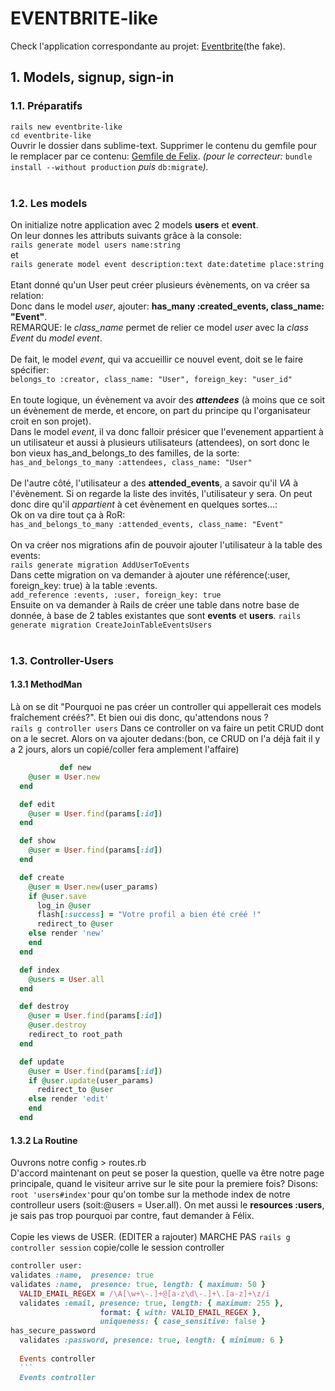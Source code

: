 # EVENTBRITE-like

Check l'application correspondante au projet: [Eventbrite](https://quiet-coast-33347.herokuapp.com/)(the fake).

## 1. Models, signup, sign-in

### 1.1. Préparatifs
`rails new eventbrite-like`<br/>
`cd eventbrite-like`<br/>
Ouvrir le dossier dans sublime-text. Supprimer le contenu du gemfile pour le remplacer par ce contenu: [Gemfile de Felix](https://github.com/felhix/cheat_sheets/blob/master/Ruby/Gemfile.rb).
*(pour le correcteur:* `bundle install --without production` *puis* `db:migrate`*).*
<br/>
<br/>
### 1.2. Les models

On initialize notre application avec 2 models **users** et **event**. </br>
On leur donnes les attributs suivants grâce à la console:</br>
`rails generate model users name:string` </br>
et</br>
`rails generate model event description:text date:datetime place:string`
<br/>
<br/>
Etant donné qu'un User peut créer plusieurs évènements, on va créer sa relation:<br/>
Donc dans le model *user*, ajouter: **has_many :created_events, class_name: "Event"**.<br/>
REMARQUE: le *class_name* permet de relier ce model *user* avec la *class Event* du *model event*.
<br/>
<br/>
De fait, le model *event*, qui va accueillir ce nouvel event, doit se le faire spécifier: <br/>
`belongs_to :creator, class_name: "User", foreign_key: "user_id"` 
<br/>
<br/>
En toute logique, un évènement va avoir des _**attendees**_ (à moins que ce soit un évènement de merde, et encore, on part du principe qu l'organisateur croit en son projet).<br/>
Dans le model *event*, il va donc falloir présicer que l'evenement appartient à un utilisateur et aussi à plusieurs utilisateurs (attendees), on sort donc le bon vieux has_and_belongs_to des familles, de la sorte:<br/>
`has_and_belongs_to_many :attendees, class_name: "User"`
<br/>
<br/>
De l'autre côté, l'utilisateur a des **attended_events**, a savoir qu'il *VA* à l'évènement. Si on regarde la liste des invités, l'utilisateur y sera. On peut donc dire qu'il *appartient* à cet évènement en quelques sortes...:<br/>
Ok on va dire tout ça à RoR:<br/>
`has_and_belongs_to_many :attended_events, class_name: "Event"`
<br/>
<br/>
On va créer nos migrations afin de pouvoir ajouter l'utilisateur à la table des events:<br/>
`rails generate migration AddUserToEvents`<br/>
Dans cette migration on va demander à ajouter une référence(:user, foreign_key: true) à la table :events. <br/>
        `add_reference :events, :user, foreign_key: true`
<br/>
Ensuite on va demander à Rails de créer une table dans notre base de donnée, à base de 2 tables existantes que sont **events** et **users**.
`rails generate migration CreateJoinTableEventsUsers`
<br/>
<br/>
### 1.3. Controller-Users
#### 1.3.1 MethodMan
Là on se dit "Pourquoi ne pas créer un controller qui appellerait ces models fraîchement créés?". Et bien oui dis donc, qu'attendons nous ? <br/>
`rails g controller users`
Dans ce controller on va faire un petit CRUD dont on a le secret. Alors on va ajouter dedans:(bon, ce CRUD on l'a déjà fait il y a 2 jours, alors un copié/coller fera amplement l'affaire)<br/>
``` Ruby
           def new
    @user = User.new
  end

  def edit
    @user = User.find(params[:id])
  end

  def show
    @user = User.find(params[:id])
  end

  def create
    @user = User.new(user_params)
    if @user.save
      log_in @user
      flash[:success] = "Votre profil a bien été créé !"
      redirect_to @user
    else render 'new'
    end
  end

  def index
    @users = User.all
  end

  def destroy
    @user = User.find(params[:id])
    @user.destroy
    redirect_to root_path
  end

  def update
    @user = User.find(params[:id])
    if @user.update(user_params)
      redirect_to @user
    else render 'edit'
    end
  end
```
#### 1.3.2 La Routine
Ouvrons notre config > routes.rb <br/>
D'accord maintenant on peut se poser la question, quelle va être notre page principale, quand le visiteur arrive sur le site pour la premiere fois? Disons: `root 'users#index'`pour qu'on tombe sur la methode index de notre controlleur users (soit:@users = User.all).<rb/>
On met aussi le **resources :users**, je sais pas trop pourquoi par contre, faut demander à Félix.
<br/>
<br/>
Copie les views de USER. (EDITER a rajouter)
MARCHE PAS
`rails g controller session`
copie/colle le session controller
```Ruby
controller user:
validates :name,  presence: true
validates :name,  presence: true, length: { maximum: 50 }
  VALID_EMAIL_REGEX = /\A[\w+\-.]+@[a-z\d\-.]+\.[a-z]+\z/i
  validates :email, presence: true, length: { maximum: 255 },
                    format: { with: VALID_EMAIL_REGEX },
                    uniqueness: { case_sensitive: false }
has_secure_password
  validates :password, presence: true, length: { minimum: 6 }
  
  Events controller
  ```
  Events controller 
  
  
